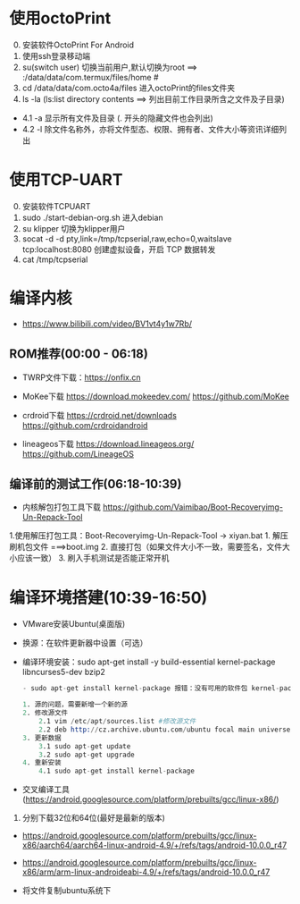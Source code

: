 
# 使用octoPrint
0. 安装软件OctoPrint For Android
1. 使用ssh登录移动端
2. su(switch user) 切换当前用户,默认切换为root ==> :/data/data/com.termux/files/home #
3. cd /data/data/com.octo4a/files 进入octoPrint的files文件夹
4. ls -la (ls:list directory contents ==> 列出目前工作目录所含之文件及子目录)
- 4.1 -a 显示所有文件及目录 (. 开头的隐藏文件也会列出)
- 4.2 -l 除文件名称外，亦将文件型态、权限、拥有者、文件大小等资讯详细列出

# 使用TCP-UART
0. 安装软件TCPUART
1. sudo ./start-debian-org.sh 进入debian
2. su klipper 切换为klipper用户
3. socat -d -d pty,link=/tmp/tcpserial,raw,echo=0,waitslave tcp:localhost:8080 创建虚拟设备，开启 TCP 数据转发
4. cat /tmp/tcpserial

# 编译内核
- https://www.bilibili.com/video/BV1vt4y1w7Rb/
## ROM推荐(00:00 - 06:18)
- TWRP文件下载：https://onfix.cn
- MoKee下载
    https://download.mokeedev.com/
    https://github.com/MoKee

- crdroid下载
    https://crdroid.net/downloads
    https://github.com/crdroidandroid

- lineageos下载
    https://download.lineageos.org/
    https://github.com/LineageOS

## 编译前的测试工作(06:18-10:39)

- 内核解包打包工具下载
    https://github.com/Vaimibao/Boot-Recoveryimg-Un-Repack-Tool

1.使用解压打包工具：Boot-Recoveryimg-Un-Repack-Tool -> xiyan.bat
    1. 解压刷机包文件 ===>boot.img
    2. 直接打包（如果文件大小不一致，需要签名，文件大小应该一致）
    3. 刷入手机测试是否能正常开机

# 编译环境搭建(10:39-16:50)

- VMware安装Ubuntu(桌面版)

- 换源：在软件更新器中设置（可选）

- 编译环境安装：sudo apt-get install -y build-essential kernel-package libncurses5-dev bzip2

    ```s
    - sudo apt-get install kernel-package 报错：没有可用的软件包 kernel-package，但是它被其它的软件包引用了。处理

    1. 源的问题，需要新增一个新的源
    2. 修改源文件
        2.1 vim /etc/apt/sources.list #修改源文件
        2.2 deb http://cz.archive.ubuntu.com/ubuntu focal main universe # 添加新源，添加到新的一行
    3. 更新数据
        3.1 sudo apt-get update
        3.2 sudo apt-get upgrade
    4. 重新安装
        4.1 sudo apt-get install kernel-package
    ```
- 交叉编译工具(https://android.googlesource.com/platform/prebuilts/gcc/linux-x86/)

1. 分别下载32位和64位(最好是最新的版本)
- https://android.googlesource.com/platform/prebuilts/gcc/linux-x86/aarch64/aarch64-linux-android-4.9/+/refs/tags/android-10.0.0_r47
- https://android.googlesource.com/platform/prebuilts/gcc/linux-x86/arm/arm-linux-androideabi-4.9/+/refs/tags/android-10.0.0_r47


- 将文件复制ubuntu系统下
